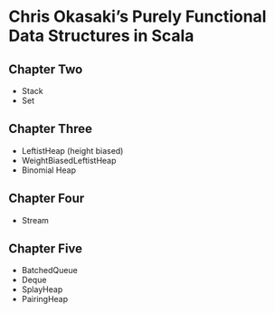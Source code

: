 Chris Okasaki’s Purely Functional Data Structures in Scala
==========================================================

Chapter Two
-----------

* Stack
* Set

Chapter Three
-------------

* LeftistHeap (height biased)
* WeightBiasedLeftistHeap
* Binomial Heap

Chapter Four
------------

* Stream

Chapter Five
------------

* BatchedQueue
* Deque
* SplayHeap
* PairingHeap

